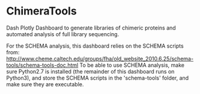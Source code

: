 # ChimeraTools

Dash Plotly Dashboard to generate libraries of chimeric proteins and automated analysis of full library sequencing.

For the SCHEMA analysis, this dashboard relies on the SCHEMA scripts from: http://www.cheme.caltech.edu/groups/fha/old_website_2010.6.25/schema-tools/schema-tools-doc.html
To be able to use SCHEMA analysis, make sure Python2.7 is installed (the remainder of this dashboard runs on Python3), and store the SCHEMA scripts in the 'schema-tools' folder, and make sure they are executable.

